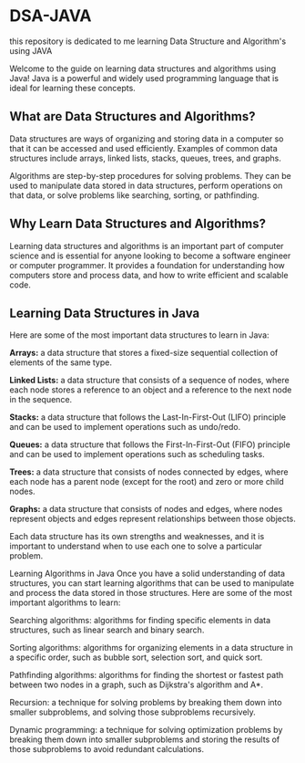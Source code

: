 # DSA-JAVA
this repository is dedicated to me learning Data Structure and Algorithm's using JAVA



Welcome to the guide on learning data structures and algorithms using Java! Java is a powerful and widely used programming language that is ideal for learning these concepts.

<h2>What are Data Structures and Algorithms?</h2>
Data structures are ways of organizing and storing data in a computer so that it can be accessed and used efficiently. Examples of common data structures include arrays, linked lists, stacks, queues, trees, and graphs.

Algorithms are step-by-step procedures for solving problems. They can be used to manipulate data stored in data structures, perform operations on that data, or solve problems like searching, sorting, or pathfinding.

<h2>Why Learn Data Structures and Algorithms?</h2>
Learning data structures and algorithms is an important part of computer science and is essential for anyone looking to become a software engineer or computer programmer. It provides a foundation for understanding how computers store and process data, and how to write efficient and scalable code.


<h2>Learning Data Structures in Java</h2>

Here are some of the most important data structures to learn in Java:

<B>Arrays:</B> a data structure that stores a fixed-size sequential collection of elements of the same type.

<B>Linked Lists:</B> a data structure that consists of a sequence of nodes, where each node stores a reference to an object and a reference to the next node in the sequence.

<B>Stacks:</B> a data structure that follows the Last-In-First-Out (LIFO) principle and can be used to implement operations such as undo/redo.

<B>Queues:</B> a data structure that follows the First-In-First-Out (FIFO) principle and can be used to implement operations such as scheduling tasks.

<B>Trees:</B> a data structure that consists of nodes connected by edges, where each node has a parent node (except for the root) and zero or more child nodes.

<B>Graphs:</B> a data structure that consists of nodes and edges, where nodes represent objects and edges represent relationships between those objects.

Each data structure has its own strengths and weaknesses, and it is important to understand when to use each one to solve a particular problem.

Learning Algorithms in Java
Once you have a solid understanding of data structures, you can start learning algorithms that can be used to manipulate and process the data stored in those structures. Here are some of the most important algorithms to learn:

Searching algorithms: algorithms for finding specific elements in data structures, such as linear search and binary search.

Sorting algorithms: algorithms for organizing elements in a data structure in a specific order, such as bubble sort, selection sort, and quick sort.

Pathfinding algorithms: algorithms for finding the shortest or fastest path between two nodes in a graph, such as Dijkstra's algorithm and A*.

Recursion: a technique for solving problems by breaking them down into smaller subproblems, and solving those subproblems recursively.

Dynamic programming: a technique for solving optimization problems by breaking them down into smaller subproblems and storing the results of those subproblems to avoid redundant calculations.
